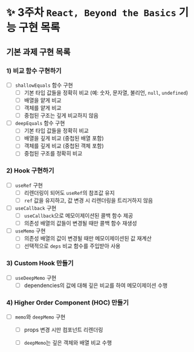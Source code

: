 # ✨ 3주차 `React, Beyond the Basics` 기능 구현 목록

## 기본 과제 구현 목록

### 1) 비교 함수 구현하기
- [ ] `shallowEquals` 함수 구현
  - [ ] 기본 타입 값들을 정확히 비교 (예: 숫자, 문자열, 불리언, `null`, `undefined`)
  - [ ] 배열을 얕게 비교
  - [ ] 객체를 얕게 비교
  - [ ] 중첩된 구조는 깊게 비교하지 않음

- [ ] `deepEquals` 함수 구현
  - [ ] 기본 타입 값들을 정확히 비교
  - [ ] 배열을 깊게 비교 (중첩된 배열 포함)
  - [ ] 객체를 깊게 비교 (중첩된 객체 포함)
  - [ ] 중첩된 구조를 정확히 비교

### 2) Hook 구현하기
- [ ] `useRef` 구현
  - [ ] 리렌더링이 되어도 `useRef`의 참조값 유지
  - [ ] `ref` 값을 유지하고, 값 변경 시 리렌더링을 트리거하지 않음

- [ ] `useCallback` 구현
  - [ ] `useCallback`으로 메모이제이션된 콜백 함수 제공
  - [ ] 의존성 배열의 값들이 변경될 때만 콜백 함수 재생성

- [ ] `useMemo` 구현
  - [ ] 의존성 배열의 값이 변경될 때만 메모이제이션된 값 재계산
  - [ ] 선택적으로 `deps` 비교 함수를 주입받아 사용

### 3) Custom Hook 만들기
- [ ] `useDeepMemo` 구현
  - [ ] dependencies의 값에 대해 깊은 비교를 하여 메모이제이션 수행

### 4) Higher Order Component (HOC) 만들기
- [ ] `memo`와 `deepMemo` 구현
  - [ ] props 변경 시만 컴포넌트 리렌더링
  - [ ] `deepMemo`는 깊은 객체와 배열 비교 수행

